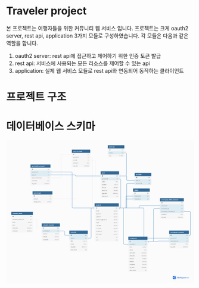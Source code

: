Traveler project
================

본 프로젝트는 여행자들을 위한 커뮤니티 웹 서비스 입니다. 프로젝트는 크게 oauth2 server, rest api, application 3가지 모듈로 구성하였습니다. 
각 모듈은 다음과 같은 역할을 합니다. 

1. oauth2 server: rest api에 접근하고 제어하기 위한 인증 토큰 발급
2. rest api: 서비스에 사용되는 모든 리소스를 제어할 수 있는 api
3. application: 실제 웹 서비스 모듈로 rest api와 연동되어 동작하는 클라이언트

# 프로젝트 구조

# 데이터베이스 스키마
![database schema](https://github.com/anstn1993/traveler-public/blob/master/traveler.png?raw=true)
